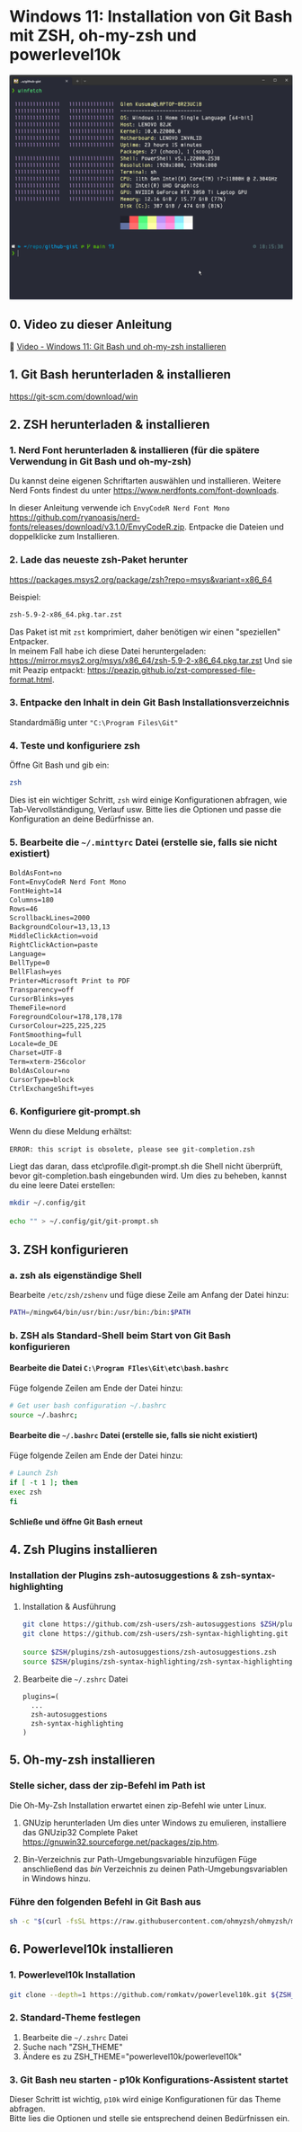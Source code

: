 # Windows 11: Installation von Git Bash mit ZSH, oh-my-zsh und powerlevel10k

![Winfetch Windows Terminal](https://raw.githubusercontent.com/glenkusuma/github-gist/main/gitbash-with-zsh-omzsh-p10k/winfetch.png)

## 0. Video zu dieser Anleitung
:movie_camera: [Video - Windows 11: Git Bash und oh-my-zsh installieren](https://youtu.be/aqukKyAES7o)


## 1. Git Bash herunterladen & installieren

<https://git-scm.com/download/win>

## 2. ZSH herunterladen & installieren

### 1. Nerd Font herunterladen & installieren (für die spätere Verwendung in Git Bash und oh-my-zsh)
Du kannst deine eigenen Schriftarten auswählen und installieren.
Weitere Nerd Fonts findest du unter <https://www.nerdfonts.com/font-downloads>. 

In dieser Anleitung verwende ich `EnvyCodeR Nerd Font Mono` <https://github.com/ryanoasis/nerd-fonts/releases/download/v3.1.0/EnvyCodeR.zip>.
Entpacke die Dateien und doppelklicke zum Installieren.

### 2. Lade das neueste zsh-Paket herunter

<https://packages.msys2.org/package/zsh?repo=msys&variant=x86_64>

Beispiel:

```txt
zsh-5.9-2-x86_64.pkg.tar.zst
```

Das Paket ist mit `zst` komprimiert, daher benötigen wir einen "speziellen" Entpacker.  
In meinem Fall habe ich diese Datei heruntergeladen: <https://mirror.msys2.org/msys/x86_64/zsh-5.9-2-x86_64.pkg.tar.zst>
Und sie mit Peazip entpackt: <https://peazip.github.io/zst-compressed-file-format.html>.

### 3. Entpacke den Inhalt in dein Git Bash Installationsverzeichnis

Standardmäßig unter ```"C:\Program Files\Git"```

### 4. Teste und konfiguriere zsh

Öffne Git Bash und gib ein:

```bash
zsh
```

Dies ist ein wichtiger Schritt, `zsh` wird einige Konfigurationen abfragen, wie Tab-Vervollständigung, Verlauf usw. Bitte lies die Optionen und passe die Konfiguration an deine Bedürfnisse an.

### 5. Bearbeite die `~/.minttyrc` Datei (erstelle sie, falls sie nicht existiert)

```.minttyrc
BoldAsFont=no
Font=EnvyCodeR Nerd Font Mono
FontHeight=14
Columns=180
Rows=46
ScrollbackLines=2000
BackgroundColour=13,13,13
MiddleClickAction=void
RightClickAction=paste
Language=
BellType=0
BellFlash=yes
Printer=Microsoft Print to PDF
Transparency=off
CursorBlinks=yes
ThemeFile=nord
ForegroundColour=178,178,178
CursorColour=225,225,225
FontSmoothing=full
Locale=de_DE
Charset=UTF-8
Term=xterm-256color
BoldAsColour=no
CursorType=block
CtrlExchangeShift=yes
```

### 6. Konfiguriere git-prompt.sh

Wenn du diese Meldung erhältst:

`ERROR: this script is obsolete, please see git-completion.zsh`

Liegt das daran, dass etc\profile.d\git-prompt.sh die Shell nicht überprüft, bevor git-completion.bash eingebunden wird. Um dies zu beheben, kannst du eine leere Datei erstellen:

```bash
mkdir ~/.config/git

echo "" > ~/.config/git/git-prompt.sh
```

## 3. ZSH konfigurieren

### a. zsh als eigenständige Shell

Bearbeite `/etc/zsh/zshenv` und füge diese Zeile am Anfang der Datei hinzu:

```bash
PATH=/mingw64/bin/usr/bin:/usr/bin:/bin:$PATH
```

### b. ZSH als Standard-Shell beim Start von Git Bash konfigurieren

#### Bearbeite die Datei `C:\Program FIles\Git\etc\bash.bashrc`

Füge folgende Zeilen am Ende der Datei hinzu:

```bash
# Get user bash configuration ~/.bashrc
source ~/.bashrc;
```

#### Bearbeite die `~/.bashrc` Datei (erstelle sie, falls sie nicht existiert)

Füge folgende Zeilen am Ende der Datei hinzu:

```bash
# Launch Zsh
if [ -t 1 ]; then
exec zsh
fi
```

#### Schließe und öffne Git Bash erneut

## 4. Zsh Plugins installieren

### Installation der Plugins zsh-autosuggestions & zsh-syntax-highlighting

1. Installation & Ausführung

    ```bash
    git clone https://github.com/zsh-users/zsh-autosuggestions $ZSH/plugins/zsh-autosuggestions
    git clone https://github.com/zsh-users/zsh-syntax-highlighting.git $ZSH/plugins/zsh-syntax-highlighting

    source $ZSH/plugins/zsh-autosuggestions/zsh-autosuggestions.zsh
    source $ZSH/plugins/zsh-syntax-highlighting/zsh-syntax-highlighting.zsh
    ```

2. Bearbeite die `~/.zshrc` Datei

    ```zshrc
    plugins=( 
      ...
      zsh-autosuggestions
      zsh-syntax-highlighting
    )
    ```

## 5. Oh-my-zsh installieren
### Stelle sicher, dass der zip-Befehl im Path ist
Die Oh-My-Zsh Installation erwartet einen zip-Befehl wie unter Linux. 

1. GNUzip herunterladen
Um dies unter Windows zu emulieren, installiere das GNUzip32 Complete Paket <https://gnuwin32.sourceforge.net/packages/zip.htm>.

2. Bin-Verzeichnis zur Path-Umgebungsvariable hinzufügen
Füge anschließend das _bin_ Verzeichnis zu deinen Path-Umgebungsvariablen in Windows hinzu.

### Führe den folgenden Befehl in Git Bash aus

```bash
sh -c "$(curl -fsSL https://raw.githubusercontent.com/ohmyzsh/ohmyzsh/master/tools/install.sh)"
```

## 6. Powerlevel10k installieren

### 1. Powerlevel10k Installation

```bash
git clone --depth=1 https://github.com/romkatv/powerlevel10k.git ${ZSH_CUSTOM:-$HOME/.oh-my-zsh/custom}/themes/powerlevel10k
```

### 2. Standard-Theme festlegen
1. Bearbeite die `~/.zshrc` Datei
2. Suche nach "ZSH_THEME"
3. Ändere es zu ZSH_THEME="powerlevel10k/powerlevel10k"

### 3. Git Bash neu starten - p10k Konfigurations-Assistent startet
Dieser Schritt ist wichtig, `p10k` wird einige Konfigurationen für das Theme abfragen.  
Bitte lies die Optionen und stelle sie entsprechend deinen Bedürfnissen ein.
